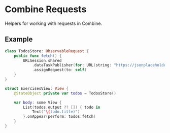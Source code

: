 # Combine Requests

Helpers for working with requests in Combine.

## Example

```swift
class TodosStore: ObservableRequest {
    public func fetch() {
        URLSession.shared
            .dataTaskPublisher(for: URL(string: "https://jsonplaceholder.typicode.com/todos")!)
            .assignRequest(to: self)
    }
}

struct ExercisesView: View {
    @StateObject private var todos = TodosStore()

    var body: some View {
        List(todos.output ?? []) { todo in
            Text("\(todo.title)")
        }.onAppear(perform: todos.fetch)
    }
}
```
